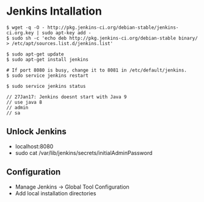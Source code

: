 # Jenkins Intallation


```shell
$ wget -q -O - http://pkg.jenkins-ci.org/debian-stable/jenkins-ci.org.key | sudo apt-key add -
$ sudo sh -c 'echo deb http://pkg.jenkins-ci.org/debian-stable binary/ > /etc/apt/sources.list.d/jenkins.list'

$ sudo apt-get update
$ sudo apt-get install jenkins

# If port 8080 is busy, change it to 8081 in /etc/default/jenkins.
$ sudo service jenkins restart

$ sudo service jenkins status

// 27Jan17: Jenkins doesnt start with Java 9
// use java 8
// admin
// sa
```

## Unlock Jenkins

- localhost:8080
- sudo cat /var/lib/jenkins/secrets/initialAdminPassword

## Configuration

- Manage Jenkins -> Global Tool Configuration
- Add local installation directories
